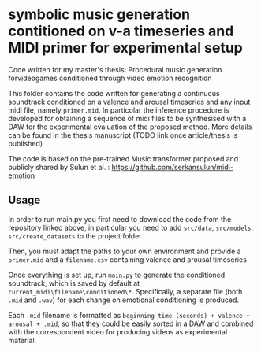 # symbolic music generation contitioned on v-a timeseries and MIDI primer for experimental setup
Code written for my master's thesis: Procedural music generation forvideogames conditioned through video emotion recognition

This folder contains the code written for generating a continuous soundtrack conditioned on a valence and arousal timeseries and any input midi file, namely `primer.mid`.
In particolar the inference procedure is developed for obtaining a sequence of midi files to be synthesised with a DAW for the experimental evaluation of the proposed method. More details can be found in the thesis manuscript (TODO link once article/thesis is published)

The code is based on the pre-trained Music transformer proposed and publicly shared by Sulun et al. : https://github.com/serkansulun/midi-emotion

## Usage

In order to run main.py you first need to download the code from the repository linked above, in particular you need to add `src/data`, `src/models`, `src/create_datasets` to the project folder.

Then, you must adapt the paths to your own environment and provide a `primer.mid` and a `filename.csv` containing valence and arousal timeseries 

Once everything is set up, run `main.py` to generate the conditioned soundtrack, which is saved by default at `current_midi\filename\conditioned\*`. Specifically, a separate file (both `.mid` and `.wav`) for each change on emotional conditioning is produced. 

Each `.mid` filename is formatted as `beginning time (seconds) + valence + arousal + .mid`, so that they could be easily sorted in a DAW and combined with the correspondent video for producing videos as experimental material.

